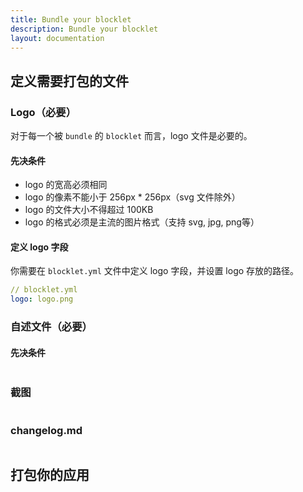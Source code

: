 ```yaml
---
title: Bundle your blocklet
description: Bundle your blocklet
layout: documentation
---
```


## 定义需要打包的文件

### Logo（必要）

对于每一个被 `bundle` 的 `blocklet` 而言，logo 文件是必要的。

#### 先决条件

- logo 的宽高必须相同
- logo 的像素不能小于 256px \* 256px（svg 文件除外）
- logo 的文件大小不得超过 100KB
- logo 的格式必须是主流的图片格式（支持 svg, jpg, png等）

#### 定义 logo 字段

你需要在 `blocklet.yml` 文件中定义 logo 字段，并设置 logo 存放的路径。

```yml
// blocklet.yml
logo: logo.png
```

### 自述文件（必要）

#### 先决条件

```yml

```


### 截图

```yml

```

### changelog.md

```

```

## 打包你的应用
<!--- Bunding mode: zip, webpack
- Bundling under mono-repo mode-->


